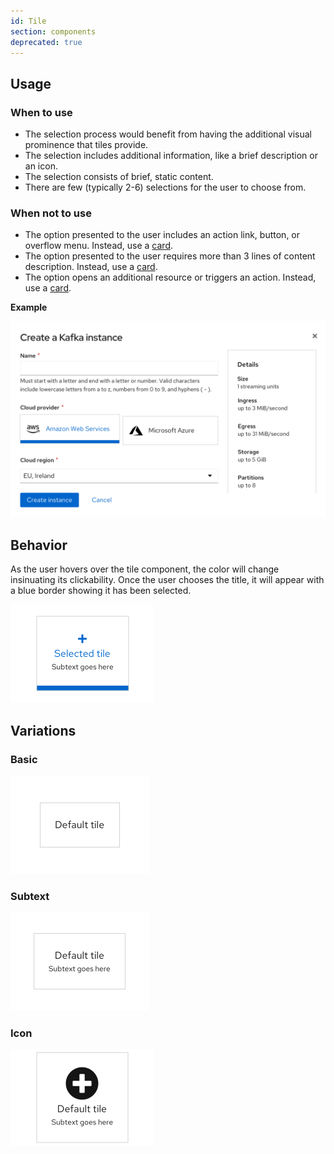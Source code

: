 ```yaml
---
id: Tile
section: components
deprecated: true
---
```


## Usage

### When to use
* The selection process would benefit from having the additional visual prominence that tiles provide.
* The selection includes additional information, like a brief description or an icon. 
* The selection consists of brief, static content. 
* There are few (typically 2-6) selections for the user to choose from.

### When not to use
* The option presented to the user includes an action link, button, or overflow menu. Instead, use a [card](https://v4-archive.patternfly.org/v4/components/card/design-guidelines).
* The option presented to the user requires more than 3 lines of content description. Instead, use a [card](https://v4-archive.patternfly.org/v4/components/card/design-guidelines).
*  The option opens an additional resource or triggers an action. Instead, use a [card](https://v4-archive.patternfly.org/v4/components/card/design-guidelines).

**Example**

 <img src="./img/tileexample.png" alt="behavior example" width="783" />


## Behavior

As the user hovers over the tile component, the color will change insinuating its clickability. Once the user chooses the title, it will appear with a blue border showing it has been selected. 

  <img src="./img/behavior.png" alt="behavior example" width="230" />

## Variations 

### Basic

<img src="./img/default.png" alt= "default example" width="222" />

### Subtext

<img src="./img/subtext.png" alt= "subtext example" width="222" />

### Icon

<img src="./img/icon.png" alt= "icon example" width="230" />




